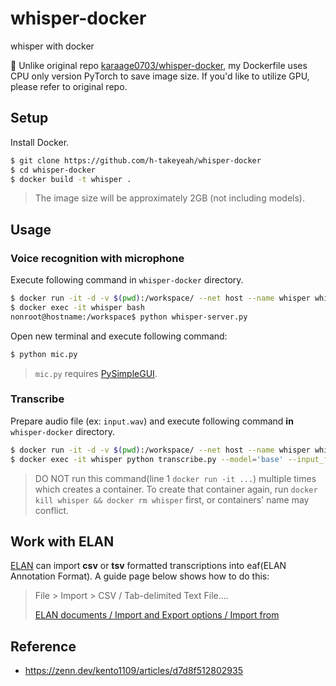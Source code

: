 # whisper-docker
whisper with docker

:memo: Unlike original repo [karaage0703/whisper-docker](https://github.com/karaage0703/whisper-docker), my Dockerfile uses CPU only version PyTorch to save image size. If you'd like to utilize GPU, please refer to original repo.

## Setup
Install Docker.

```sh
$ git clone https://github.com/h-takeyeah/whisper-docker
$ cd whisper-docker
$ docker build -t whisper .
```

> The image size will be approximately 2GB (not including models).

## Usage
### Voice recognition with microphone
Execute following command in `whisper-docker` directory.

```sh
$ docker run -it -d -v $(pwd):/workspace/ --net host --name whisper whisper
$ docker exec -it whisper bash
nonroot@hostname:/workspace$ python whisper-server.py
```

Open new terminal and execute following command:

```sh
$ python mic.py
```

> `mic.py` requires [PySimpleGUI](https://github.com/PySimpleGUI/PySimpleGUI).

### Transcribe
Prepare audio file (ex: `input.wav`) and execute following command **in** `whisper-docker` directory.

```sh
$ docker run -it -d -v $(pwd):/workspace/ --net host --name whisper whisper
$ docker exec -it whisper python transcribe.py --model='base' --input_file='input.wav' --output_format='tsv' --language='ja'
```

> DO NOT run this command(line 1 `docker run -it ...`) multiple times which creates a container.
> To create that container again, run `docker kill whisper && docker rm whisper` first, or containers' name may conflict.

## Work with ELAN
[ELAN](https://archive.mpi.nl/tla/elan) can import **csv** or **tsv** formatted transcriptions into eaf(ELAN Annotation Format). A guide page below shows how to do this:

> File > Import > CSV / Tab-delimited Text File....
>
> [ELAN documents / Import and Export options / Import from](https://www.mpi.nl/tools/elan/docs/manual/index.html#Sec_Importing_CSV_Tab-delimited_Text_Files.html)

## Reference
- https://zenn.dev/kento1109/articles/d7d8f512802935
